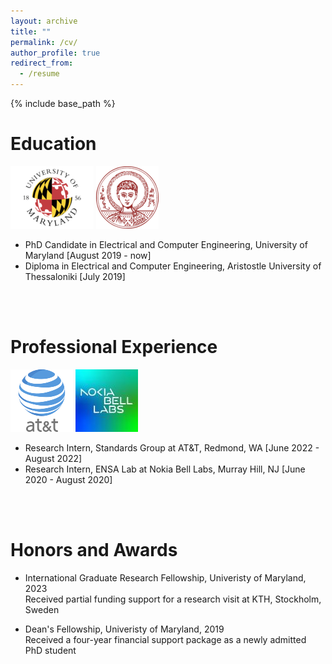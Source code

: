 ```yaml
---
layout: archive
title: ""
permalink: /cv/
author_profile: true
redirect_from:
  - /resume
---
```


{% include base_path %}

Education
======
![alt text](/images/umd-logo.png) ![alt text](/images/auth-logo.png)
* PhD Candidate in Electrical and Computer Engineering, University of Maryland [August 2019 - now] 
* Diploma in Electrical and Computer Engineering, Aristostle University of Thessaloniki [July 2019]
<br/>
<br/>
  
Professional Experience
======
 ![alt text](/images/at&t.png) ![alt text](/images/nokia-logo.jpg)
* Research Intern, Standards Group at AT&T, Redmond, WA [June 2022 - August 2022]
* Research Intern, ENSA Lab at Nokia Bell Labs, Murray Hill, NJ [June 2020 - August 2020]
<br/>
<br/>

Honors and Awards
======
* International Graduate Research Fellowship, Univeristy of Maryland, 2023 </br>
Received partial funding support for a research visit at KTH, Stockholm, Sweden

* Dean's Fellowship, Univeristy of Maryland, 2019 </br>
Received a four-year financial support package as a newly admitted PhD student

